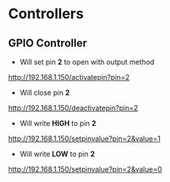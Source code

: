 # Controllers

## GPIO Controller

- Will set pin **2** to open with output method

http://192.168.1.150/activatepin?pin=2

- Will close pin **2**

http://192.168.1.150/deactivatepin?pin=2

- Will write **HIGH** to pin **2**

http://192.168.1.150/setpinvalue?pin=2&value=1

- Will write **LOW** to pin **2**

http://192.168.1.150/setpinvalue?pin=2&value=0
